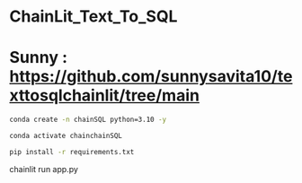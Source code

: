 # ChainLit_Text_To_SQL

# Sunny : https://github.com/sunnysavita10/texttosqlchainlit/tree/main


```bash
conda create -n chainSQL python=3.10 -y
```

```bash
conda activate chainchainSQL
```

```bash
pip install -r requirements.txt
```

chainlit run app.py